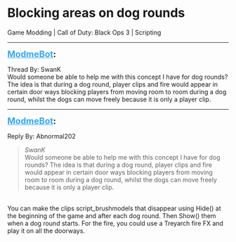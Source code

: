 # Blocking areas on dog rounds
Game Modding | Call of Duty: Black Ops 3 | Scripting

---
<strong style="font-size: 1.4em;"><span style="text-decoration: underline;text-decoration-color: #34a7f9;"><span style="color:#34a7f9;">ModmeBot</span></span>:</strong>

<p>Thread By: SwanK<br />Would someone be able to help me with this concept I have for dog rounds?<br />The idea is that during a dog round, player clips and fire would appear in certain door ways blocking players from moving room to room during a dog round, whilst the dogs can move freely because it is only a player clip.</p>

---
<strong style="font-size: 1.4em;"><span style="text-decoration: underline;text-decoration-color: #34a7f9;"><span style="color:#34a7f9;">ModmeBot</span></span>:</strong>

<p>Reply By: Abnormal202<br /><blockquote><em>SwanK</em><br />Would someone be able to help me with this concept I have for dog rounds? The idea is that during a dog round, player clips and fire would appear in certain door ways blocking players from moving room to room during a dog round, whilst the dogs can move freely because it is only a player clip.  </blockquote><br /> You can make the clips script_brushmodels that disappear using Hide() at the beginning of the game and after each dog round. Then Show() them when a dog round starts. For the fire, you could use a Treyarch fire FX and play it on all the doorways.</p>
